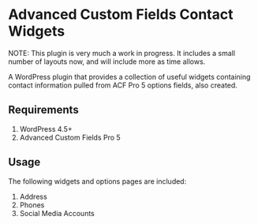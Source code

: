 # Advanced Custom Fields Contact Widgets
NOTE: This plugin is very much a work in progress. It includes a small number of layouts now, and will include more as time allows.

A WordPress plugin that provides a collection of useful widgets containing contact information pulled from ACF Pro 5 options fields, also created.

## Requirements

1. WordPress 4.5+
2. Advanced Custom Fields Pro 5

## Usage
The following widgets and options pages are included:

1. Address
2. Phones
3. Social Media Accounts
